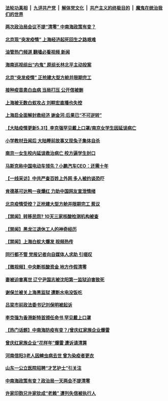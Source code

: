 ####  [法轮功真相](../../../../basic/blob/master/README.md?t=05311031) &nbsp;|&nbsp; [九评共产党](../../../../9ping.md/blob/master/README.md?t=05311031) &nbsp;|&nbsp; [解体党文化](../../../../jtdwh.md/blob/master/README.md?t=05311031)  &nbsp;|&nbsp; [共产主义的终极目的](../../../../gczydzjmd.md/blob/master/README.md?t=05311031) &nbsp;|&nbsp; [魔鬼在统治我们的世界](../../../../mgztzwmdsj.md/blob/master/README.md?t=05311031) 

#### [两次政治局会议不提“清零” 中南海政策有变？](../pages/prog204/a103442624.md?t=05311031) 

#### [北京现“突发疫情” 上海经济起死回生之路艰难](../pages/prog204/a103442628.md?t=05311031) 

#### [油管热门频道 翻墙必看视频 新闻](http://45.76.130.85:81/youtube.html?05311031)

#### [海南巡视组出“内鬼” 原组长林北平主动投案](../pages/prog204/a103442610.md?t=05311031) 

#### [北京“突发疫情” 正抢建大型方舱并限期完工](../pages/prog204/a103442538.md?t=05311031) 

#### [接种疫苗患白血病 当局打压 公开信被删](../pages/prog204/a103442540.md?t=05311031) 

#### [上海被无数白蚁攻占 刘畊宏直播也失控](../pages/prog204/a103442548.md?t=05311031) 

#### [上海启全面解封救经济 谢金河:后果已“不可逆转”](../pages/prog204/a103442552.md?t=05311031) 

#### [【大陆疫情更新5.31】李克强罕见戴上口罩/南京女学生因延误病亡](../pages/prog204/a103435848.md?t=05311031) 

#### [小学教材丑闻后 大陆睡前故事又现兔子集体自杀](../pages/prog204/a103442487.md?t=05311031) 

#### [南京一女生校内延误救治病亡 校方逼学生封口](../pages/prog204/a103442443.md?t=05311031) 

#### [马斯克称中国电动车领先？小鹏汽车CEO：还需十年](../pages/prog204/a103442369.md?t=05311031) 

#### [【一线采访】中共严查百姓上外网 多人被约谈恐吓](../pages/prog204/a103442349.md?t=05311031) 

#### [肯德基可达鸭一夜爆红 力助中国网友宣泄情绪](../pages/prog204/a103442335.md?t=05311031) 

#### [北京疫情受控？正抢建大型方舱并限期完工 惹议](../pages/prog204/a103442257.md?t=05311031) 

#### [【禁闻】转移民怨? 10天三家核酸检测机构被查](../pages/prog204/a103442266.md?t=05311031) 

#### [【禁闻】黑龙江退休工人的神奇经历](../pages/prog204/a103442275.md?t=05311031) 


#### [【禁闻】上海白蚁大爆发 视频热传](../pages/prog204/a103442280.md?t=05311031) 

#### [同行都不管  党报记者向自媒体人求助 引嗟叹](../pages/prog204/a103442231.md?t=05311031) 

#### [【微视频】中央断核酸资金 地方作假清零](../pages/prog204/a103442261.md?t=05311031) 

#### [妻被迫害离世 辽宁尹国志被沈阳第一监狱迫害致死](../pages/prog204/a103441918.md?t=05311031) 

#### [谢保兰被关上海黑监狱 遭断水电没饭吃](../pages/prog204/a103442012.md?t=05311031) 

#### [吕梁市前政法委书记刘保明被起诉](../pages/prog204/a103441969.md?t=05311031) 

#### [李克强为香港新特首颁任命书 罕见戴上口罩](../pages/prog204/a103441997.md?t=05311031) 

#### [【热门话题】中南海防疫有变？/曾庆红家族企业爆雷](../pages/prog204/a103441989.md?t=05311031) 

#### [曾庆红家族企业“花样年”爆雷 遭诉请清算](../pages/prog204/a103441982.md?t=05311031) 

#### [河南信阳3老人因蜱虫病去世 曾为染疫者更衣](../pages/prog204/a103441928.md?t=05311031) 

#### [山东一公立医院招聘“才艺护士”引关注](../pages/prog204/a103441959.md?t=05311031) 

#### [中南海政策有变？政治局一天两会不提清零](../pages/prog204/a103441935.md?t=05311031) 

#### [许家印胞兄许家钦成“老赖” 遭列失信被执行人](../pages/prog204/a103441929.md?t=05311031) 

<img src='http://gfw-breaker.win/goodnews/indexes/prog204.md' width='0px' height='0px'/>
